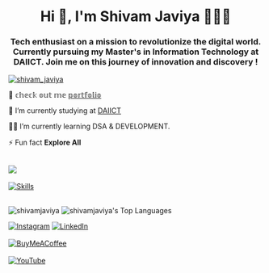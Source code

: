 <h1 align="center">Hi 👋, I'm Shivam Javiya 👨🏻‍💻</h1>
<h3 align="center">Tech enthusiast on a mission to revolutionize the digital world. Currently pursuing my Master's in Information Technology at DAIICT. Join me on this journey of innovation and discovery !</h3>

<p align="left"> <a href="https://shivamjaviya.netlify.app/" target="blank"><img src="https://img.shields.io/twitter/follow/shivam_javiya?logo=twitter&style=for-the-badge" alt="shivam_javiya" /></a> </p>

👀 𝕔𝕙𝕖𝕔𝕜 𝕠𝕦𝕥 𝕞𝕖  [𝕡𝕠𝕣𝕥𝕗𝕠𝕝𝕚𝕠](https://shivamjaviya.netlify.app/)

🔭 I’m currently studying at [DAIICT](DAIICT)

👨‍💻 I’m currently learning DSA & DEVELOPMENT.

⚡ Fun fact **Explore All**
<br>
<br>

[![](https://visitcount.itsvg.in/api?id=ShivamJaviya&icon=2&color=12)](https://github.com/ShivamJaviya)
<br>
<br>
[![Skills](https://skillicons.dev/icons?i=c,cpp,java,html,css,bootstrap,tailwind,js,react,nodejs,express,postman,mongodb,php,ps,git,github,mysql,postgresql,notion,wordpress&perline=15)](https://github.com/ShivamJaviya)
<br>
<br>
<p margin="3px" padding="3px">
  <img src="https://github-readme-streak-stats.herokuapp.com/?user=shivamjaviya&theme=react&hide_border=true" alt="shivamjaviya" /> 
  <img src="https://github-readme-stats.vercel.app/api/top-langs/?username=shivamjaviya&theme=react&show_icons=true&hide_border=true&layout=compact" alt="shivamjaviya's Top Languages" />
</p>



[![Instagram](https://skillicons.dev/icons?i=instagram)](https://instagram.com/mr.j_s_j) [![LinkedIn](https://skillicons.dev/icons?i=linkedin)](https://linkedin.com/in/shivam-javiya) <br><br>
[![BuyMeACoffee](https://img.shields.io/badge/Buy%20Me%20a%20Coffee-ffdd00?style=for-the-badge&logo=buy-me-a-coffee&logoColor=black)](https://buymeacoffee.com/#) <br><br>
[![YouTube](https://img.shields.io/badge/YouTube-%23FF0000.svg?logo=YouTube&logoColor=white)](https://youtube.com/@@shivamjaviya70) 
